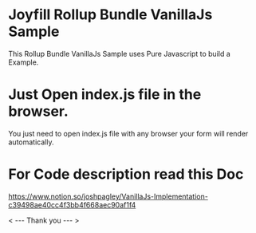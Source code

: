 # Joyfill Rollup Bundle VanillaJs Sample

This Rollup Bundle VanillaJs Sample uses Pure Javascript to build a Example.


# Just Open index.js file in the browser.

You just need to open index.js file with any browser your form will render automatically.


# For Code description read this Doc
https://www.notion.so/joshpagley/VanillaJs-Implementation-c39498ae40cc4f3bb4f668aec90af1f4


< ---   Thank you  --- >